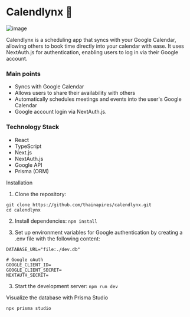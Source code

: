 # Calendlynx 📅

![image](https://github.com/user-attachments/assets/fd822d0d-6825-49fa-81f5-e48c7c826fe4)

Calendlynx is a scheduling app that syncs with your Google Calendar, allowing others to book time directly into your calendar with ease. It uses NextAuth.js for authentication, enabling users to log in via their Google account.

### Main points
- Syncs with Google Calendar
- Allows users to share their availability with others
- Automatically schedules meetings and events into the user's Google Calendar
- Google account login via NextAuth.js.

### Technology Stack
- React
- TypeScript
- Next.js
- NextAuth.js
- Google API
- Prisma (ORM)

Installation

1. Clone the repository:
```
git clone https://github.com/thainapires/calendlynx.git
cd calendlynx
```

2. Install dependencies:
```npm install```

3. Set up environment variables for Google authentication by creating a .env file with the following content:

```
DATABASE_URL="file:./dev.db"

# Google oAuth
GOOGLE_CLIENT_ID=
GOOGLE_CLIENT_SECRET=
NEXTAUTH_SECRET=
```

3. Start the development server:
```npm run dev```

Visualize the database with Prisma Studio

```npx prisma studio```
